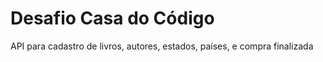 # Desafio Casa do Código

API para cadastro de livros, autores, estados, países, e compra finalizada
